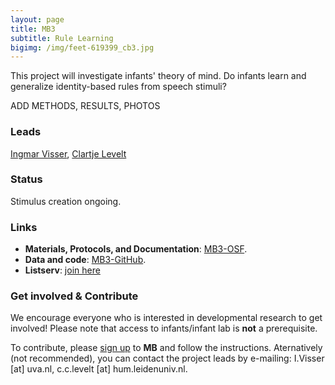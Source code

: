 ```yaml
---
layout: page
title: MB3
subtitle: Rule Learning
bigimg: /img/feet-619399_cb3.jpg
---
```


<!--
- add Contributors (header)

To-do:
- publication/news release?
- Short description of the study (justification, methods, results WITH images/plots)
  - model: https://manyprimates.github.io/pilot/
-->

<!-- Description (300-word?) intro + method + result -->
This project will investigate infants' theory of mind.
Do infants learn and generalize identity-based rules from speech stimuli?

ADD METHODS, RESULTS, PHOTOS

### Leads

[Ingmar Visser](https://www.uva.nl/profiel/v/i/i.visser/i.visser.html?cb), [Clartje Levelt](https://www.universiteitleiden.nl/en/staffmembers/claartje-levelt#tab-1)

### Status

Stimulus creation ongoing.

### Links

* **Materials, Protocols, and Documentation**: [MB3-OSF](https://osf.io/kqu9v/).
* **Data and code**: [MB3-GitHub](https://github.com/manybabies/mb3-rules).
* **Listserv**: [join here](https://mailman.stanford.edu/mailman/listinfo/manybabies3)

### Get involved & Contribute

We encourage everyone who is interested in developmental research to get involved! Please note that access to infants/infant lab is **not** a prerequisite.  

To contribute, please [sign up]({{site.baseurl}}/sign_up_log_in/) to **MB** and follow the instructions. Aternatively (not recommended), you can contact the project leads by e-mailing: I.Visser [at] uva.nl, c.c.levelt [at] hum.leidenuniv.nl.

<!--
### Publications

Check out the [preregistration](https://osf.io/jmuvd/).


**News release**: See also the news releases by
-->
